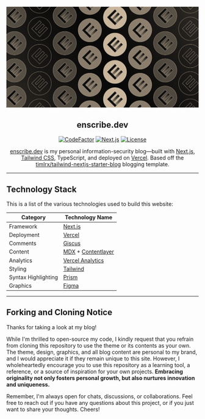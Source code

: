 ![tailwind-nextjs-banner](/public/static/images/twitter-card.png)

<div align="center">

## enscribe.dev

[![CodeFactor]](https://www.codefactor.io/repository/github/jktrn/enscribe.dev)
[![Next.js]](https://hexo.io)
[![License]](LICENSE)

[enscribe.dev](https://enscribe.dev) is my personal information-security blog—built with [Next.js](https://nextjs.org/), [Tailwind CSS](https://tailwindcss.com/), TypeScript, and deployed on [Vercel](https://vercel.com/). Based off the [timlrx/tailwind-nextjs-starter-blog](https://github.com/timlrx/tailwind-nextjs-starter-blog/) blogging template.

</div>

---

## Technology Stack

This is a list of the various technologies used to build this website:

| Category            | Technology Name                                                           |
| ------------------- | ------------------------------------------------------------------------- |
| Framework           | [Next.js](https://nextjs.org/)                                            |
| Deployment          | [Vercel](https://vercel.com)                                              |
| Comments            | [Giscus](https://giscus.app/)                                             |
| Content             | [MDX](https://mdxjs.com/) + [Contentlayer](https://www.contentlayer.dev/) |
| Analytics           | [Vercel Analytics](https://vercel.com/docs/analytics)                     |
| Styling             | [Tailwind](https://tailwindcss.com)                                       |
| Syntax Highlighting | [Prism](https://prismjs.com/)                                             |
| Graphics            | [Figma](https://www.figma.com/)                                           |

---

## Forking and Cloning Notice

Thanks for taking a look at my blog!

While I'm thrilled to open-source my code, I kindly request that you refrain from cloning this repository to use the theme or its contents as your own. The theme, design, graphics, and all blog content are personal to my brand, and I would appreciate it if they remain unique to this site. However, I wholeheartedly encourage you to use this repository as a learning tool, a reference, or a source of inspiration for your own projects. **Embracing originality not only fosters personal growth, but also nurtures innovation and uniqueness.**

Remember, I'm always open for chats, discussions, or collaborations. Feel free to reach out if you have any questions about this project, or if you just want to share your thoughts. Cheers!

[CodeFactor]: https://img.shields.io/codefactor/grade/github/jktrn/enscribe.dev?color=5d5449&logo=codefactor&logoColor=fff&style=for-the-badge
[Next.js]: https://img.shields.io/github/package-json/dependency-version/jktrn/enscribe.dev/next?color=756a5b&logo=next.js&logoColor=fff&style=for-the-badge
[License]: https://img.shields.io/github/license/jktrn/enscribe.dev?color=8c7f6d&logo=github&logoColor=fff&style=for-the-badge
